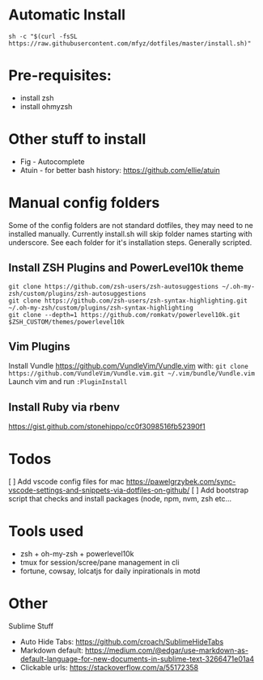 
# Automatic Install

`sh -c "$(curl -fsSL https://raw.githubusercontent.com/mfyz/dotfiles/master/install.sh)"`

# Pre-requisites:

- install zsh
- install ohmyzsh

# Other stuff to install
- Fig - Autocomplete
- Atuin - for better bash history: https://github.com/ellie/atuin

# Manual config folders

Some of the config folders are not standard dotfiles, they may need to ne installed manually. Currently install.sh will skip folder names starting with underscore. See each folder for it's installation steps. Generally scripted.


## Install ZSH Plugins and PowerLevel10k theme

```
git clone https://github.com/zsh-users/zsh-autosuggestions ~/.oh-my-zsh/custom/plugins/zsh-autosuggestions
git clone https://github.com/zsh-users/zsh-syntax-highlighting.git ~/.oh-my-zsh/custom/plugins/zsh-syntax-highlighting
git clone --depth=1 https://github.com/romkatv/powerlevel10k.git $ZSH_CUSTOM/themes/powerlevel10k
```

## Vim Plugins
Install Vundle https://github.com/VundleVim/Vundle.vim with:
```git clone https://github.com/VundleVim/Vundle.vim.git ~/.vim/bundle/Vundle.vim```
Launch vim and run `:PluginInstall`

## Install Ruby via rbenv
https://gist.github.com/stonehippo/cc0f3098516fb52390f1


# Todos

[ ] Add vscode config files for mac https://pawelgrzybek.com/sync-vscode-settings-and-snippets-via-dotfiles-on-github/
[ ] Add bootstrap script that checks and install packages (node, npm, nvm, zsh etc...


# Tools used

- zsh + oh-my-zsh + powerlevel10k
- tmux for session/scree/pane management in cli
- fortune, cowsay, lolcatjs for daily inpirationals in motd


# Other
Sublime Stuff
- Auto Hide Tabs: https://github.com/croach/SublimeHideTabs
- Markdown default: https://medium.com/@edgar/use-markdown-as-default-language-for-new-documents-in-sublime-text-3266471e01a4
- Clickable urls: https://stackoverflow.com/a/55172358

